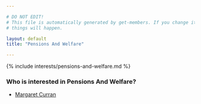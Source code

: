 ```yaml
---

# DO NOT EDIT!
# This file is automatically generated by get-members. If you change it, bad
# things will happen.

layout: default
title: "Pensions And Welfare"

---
```


{% include interests/pensions-and-welfare.md %}

### Who is interested in Pensions And Welfare?


* [Margaret Curran](members/margaret-curran.html)
